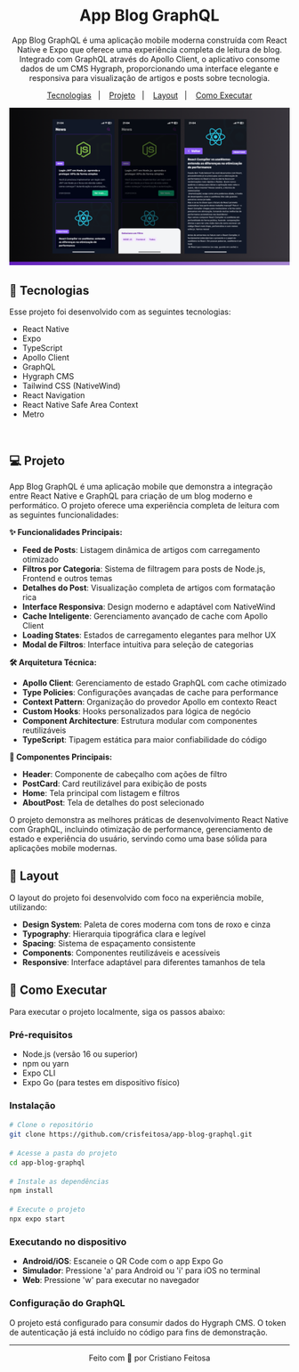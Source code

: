 <h1 align="center"> App Blog GraphQL </h1>

<p align="center">
App Blog GraphQL é uma aplicação mobile moderna construída com React Native e Expo que oferece uma experiência completa de leitura de blog. Integrado com GraphQL através do Apollo Client, o aplicativo consome dados de um CMS Hygraph, proporcionando uma interface elegante e responsiva para visualização de artigos e posts sobre tecnologia.
</p>

<p align="center">
  <a href="#-tecnologias">Tecnologias</a>&nbsp;&nbsp;&nbsp;|&nbsp;&nbsp;&nbsp;
  <a href="#-projeto">Projeto</a>&nbsp;&nbsp;&nbsp;|&nbsp;&nbsp;&nbsp;
  <a href="#-layout">Layout</a>&nbsp;&nbsp;&nbsp;|&nbsp;&nbsp;&nbsp;
  <a href="#-como-executar">Como Executar</a>
</p>

<p align="center">
  <img alt="Layout" src=".github/preview.png">
</p>

## 🚀 Tecnologias

Esse projeto foi desenvolvido com as seguintes tecnologias:

- React Native
- Expo
- TypeScript
- Apollo Client
- GraphQL
- Hygraph CMS
- Tailwind CSS (NativeWind)
- React Navigation
- React Native Safe Area Context
- Metro
<br/>

## 💻 Projeto

App Blog GraphQL é uma aplicação mobile que demonstra a integração entre React Native e GraphQL para criação de um blog moderno e performático. O projeto oferece uma experiência completa de leitura com as seguintes funcionalidades:

**✨ Funcionalidades Principais:**
- **Feed de Posts**: Listagem dinâmica de artigos com carregamento otimizado
- **Filtros por Categoria**: Sistema de filtragem para posts de Node.js, Frontend e outros temas
- **Detalhes do Post**: Visualização completa de artigos com formatação rica
- **Interface Responsiva**: Design moderno e adaptável com NativeWind
- **Cache Inteligente**: Gerenciamento avançado de cache com Apollo Client
- **Loading States**: Estados de carregamento elegantes para melhor UX
- **Modal de Filtros**: Interface intuitiva para seleção de categorias

**🛠️ Arquitetura Técnica:**
- **Apollo Client**: Gerenciamento de estado GraphQL com cache otimizado
- **Type Policies**: Configurações avançadas de cache para performance
- **Context Pattern**: Organização do provedor Apollo em contexto React
- **Custom Hooks**: Hooks personalizados para lógica de negócio
- **Component Architecture**: Estrutura modular com componentes reutilizáveis
- **TypeScript**: Tipagem estática para maior confiabilidade do código

**📱 Componentes Principais:**
- **Header**: Componente de cabeçalho com ações de filtro
- **PostCard**: Card reutilizável para exibição de posts
- **Home**: Tela principal com listagem e filtros
- **AboutPost**: Tela de detalhes do post selecionado

O projeto demonstra as melhores práticas de desenvolvimento React Native com GraphQL, incluindo otimização de performance, gerenciamento de estado e experiência do usuário, servindo como uma base sólida para aplicações mobile modernas.
<br/>

## 🎨 Layout

O layout do projeto foi desenvolvido com foco na experiência mobile, utilizando:
- **Design System**: Paleta de cores moderna com tons de roxo e cinza
- **Typography**: Hierarquia tipográfica clara e legível
- **Spacing**: Sistema de espaçamento consistente
- **Components**: Componentes reutilizáveis e acessíveis
- **Responsive**: Interface adaptável para diferentes tamanhos de tela

## 🚀 Como Executar

Para executar o projeto localmente, siga os passos abaixo:

### Pré-requisitos
- Node.js (versão 16 ou superior)
- npm ou yarn
- Expo CLI
- Expo Go (para testes em dispositivo físico)

### Instalação
```bash
# Clone o repositório
git clone https://github.com/crisfeitosa/app-blog-graphql.git

# Acesse a pasta do projeto
cd app-blog-graphql

# Instale as dependências
npm install

# Execute o projeto
npx expo start
```

### Executando no dispositivo
- **Android/iOS**: Escaneie o QR Code com o app Expo Go
- **Simulador**: Pressione 'a' para Android ou 'i' para iOS no terminal
- **Web**: Pressione 'w' para executar no navegador

### Configuração do GraphQL
O projeto está configurado para consumir dados do Hygraph CMS. O token de autenticação já está incluído no código para fins de demonstração.

---

<p align="center">
  Feito com 💜 por Cristiano Feitosa
</p>
